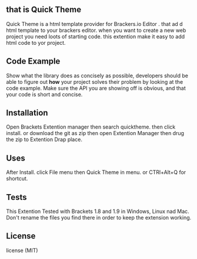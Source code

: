 ## that is Quick Theme

Quick Theme is a html template provider for Brackers.io Editor . that ad d html template to your brackers editor. when you want to create a new web project you need loots of starting code. this extention make it easy to add html code to yor project.

## Code Example

Show what the library does as concisely as possible, developers should be able to figure out **how** your project solves their problem by looking at the code example. Make sure the API you are showing off is obvious, and that your code is short and concise.

## Installation

Open Brackets Extention manager then search quicktheme. then click install. or download the git as zip then open Extention Manager then drug the zip to Extention Drap place.

## Uses

After Install. click File menu then Quick Theme in menu. or CTRl+Alt+Q for shortcut.

## Tests

This Extention Tested with Brackets 1.8 and 1.9 in Windows, Linux nad Mac. Don't rename the files you find there in order to keep the extension working.

## License

license (MIT)
